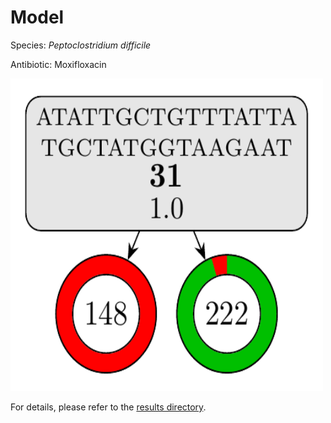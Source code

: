 
# Model

Species: *Peptoclostridium difficile*

Antibiotic: Moxifloxacin

<img src="./model.png" width=500 height=500 />

For details, please refer to the [results directory](../../../../../results/cart_b/peptoclostridium%20difficile/moxifloxacin/repeat_4/).

